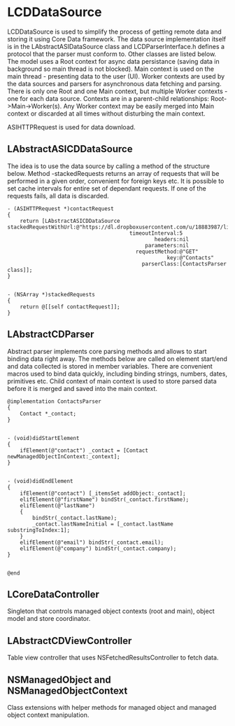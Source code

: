 LCDDataSource
=============

LCDDataSource is used to simplify the process of getting remote data and storing it using Core Data framework. The data source implementation itself is in the LAbstractASIDataSource class and LCDParserInterface.h defines a protocol that the parser must conform to. Other classes are listed below. The model uses a Root context for async data persistance (saving data in background so main thread is not blocked). Main context is used on the main thread - presenting data to the user (UI). Worker contexts are used by the data sources and parsers for asynchronous data fetching and parsing. There is only one Root and one Main context, but multiple Worker contexts - one for each data source. Contexts are in a parent-child relationships: Root->Main->Worker(s). Any Worker context may be easily merged into Main context or discarded at all times without disturbing the main context.

ASIHTTPRequest is used for data download.

LAbstractASICDDataSource
------------------------

The idea is to use the data source by calling a method of the structure below. Method -stackedRequests returns an array of requests that will be performed in a given order, convenient for foreign keys etc. It is possible to set cache intervals for entire set of dependant requests. If one of the requests fails, all data is discarded.

    - (ASIHTTPRequest *)contactRequest
    {
        return [LAbstractASICDDataSource stackedRequestWithUrl:@"https://dl.dropboxusercontent.com/u/18883987/lions/contacts1.xml"
                                           timeoutInterval:5
                                                   headers:nil
                                                parameters:nil
                                             requestMethod:@"GET"
                                                       key:@"Contacts"
                                               parserClass:[ContactsParser class]];
    }


    - (NSArray *)stackedRequests
    {
        return @[[self contactRequest]];
    }
    
LAbstractCDParser
-----------------

Abstract parser implements core parsing methods and allows to start binding data right away. The methods below are called on element start/end and data collected is stored in member variables. There are convenient macros used to bind data quickly, including binding strings, numbers, dates, primitives etc. Child context of main context is used to store parsed data before it is merged and saved into the main context.

    @implementation ContactsParser
    {
        Contact *_contact;
    }


    - (void)didStartElement
    {
        ifElement(@"contact") _contact = [Contact newManagedObjectInContext:_context];
    }


    - (void)didEndElement
    {
        ifElement(@"contact") [_itemsSet addObject:_contact];
        elifElement(@"firstName") bindStr(_contact.firstName);
        elifElement(@"lastName")
        {
            bindStr(_contact.lastName);
            _contact.lastNameInitial = [_contact.lastName substringToIndex:1];
        }
        elifElement(@"email") bindStr(_contact.email);
        elifElement(@"company") bindStr(_contact.company);
    }


    @end
    
LCoreDataController
-------------------

Singleton that controls managed object contexts (root and main), object model and store coordinator.

LAbstractCDViewController
-------------------------

Table view controller that uses NSFetchedResultsController to fetch data.

NSManagedObject and NSManagedObjectContext
------------------------------------------

Class extensions with helper methods for managed object and managed object context manipulation.

